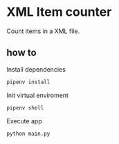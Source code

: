 # XML Item counter

Count items in a XML file.


## how to

Install dependencies
```bash
pipenv install
```

Init virtual enviroment
```bash
pipenv shell
```

Execute app
```bash
python main.py
```

